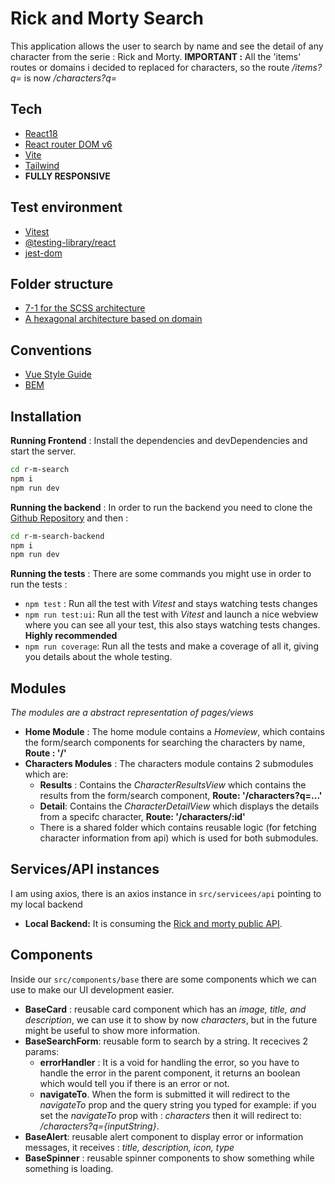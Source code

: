 # Rick and Morty Search
This application allows the user to search by name and see the detail of any character from the serie :  Rick and Morty.
**IMPORTANT :** All the 'items' routes or domains i decided to replaced for characters, so the route */items?q=* is now */characters?q=*
## Tech
- [React18](https://reactjs.org/)
- [React router DOM v6](https://reactrouter.com/en/main)
- [Vite](https://vitejs.dev/guide/why.html)
- [Tailwind](https://tailwindcss.com/)
- **FULLY RESPONSIVE**
## Test environment
- [Vitest](https://vitest.dev/)
- [@testing-library/react](https://testing-library.com/docs/react-testing-library/intro/)
- [jest-dom](https://testing-library.com/docs/ecosystem-jest-dom/)
## Folder structure

- [7-1 for the SCSS architecture](https://sass-guidelin.es/es/#arquitectura)
- [A hexagonal architecture based on domain](https://markus.oberlehner.net/blog/vue-project-directory-structure-keep-it-flat-or-group-by-domain/)

## Conventions
- [Vue Style Guide](https://vuejs.org/style-guide/)
- [BEM](https://getbem.com/)
## Installation

**Running Frontend** : Install the dependencies and devDependencies and start the server.

```sh
cd r-m-search
npm i
npm run dev
```

**Running the backend** : In order to run the backend you need to clone the [Github Repository](https://github.com/jesusgabri3l/r-m-search-backend) and then :
```sh
cd r-m-search-backend
npm i
npm run dev
```

**Running the tests** :  There are some commands you might use in order to run the tests :
- `npm test` : Run all the test with *Vitest* and stays watching tests changes
- `npm run test:ui`: Run all the test with *Vitest* and launch a nice webview where you can see all your test, this also stays watching tests changes. **Highly recommended**
- `npm run coverage`: Run all the tests and make a coverage of all it, giving you details about the whole testing.

## Modules
*The modules are a abstract representation of pages/views*
- **Home Module** :  The home module contains a *Homeview*, which contains the form/search components for searching the characters by name, **Route : '/'**
- **Characters Modules** : The characters module contains 2 submodules which are:
    - **Results** : Contains the *CharacterResultsView* which contains the results from the form/search component, **Route: '/characters?q=...'**
    - **Detail**: Contains the *CharacterDetailView* which displays the details from a specifc character, **Route: '/characters/:id'**
    - There is a shared folder which contains reusable logic (for fetching character information from api) which is used for both submodules.

## Services/API instances
I am using axios, there is an axios instance in `src/servicees/api` pointing to my local backend
- **Local Backend:** It is consuming the [Rick and morty public API](https://rickandmortyapi.com/).

## Components
Inside our `src/components/base` there are some components which we can use to make our UI development easier.

- **BaseCard** : reusable card component which has an *image, title, and description*, we can use it to show by now *characters*, but in the future might be useful to show more information.
- **BaseSearchForm**: reusable form to search by a string. It rececives 2 params: 
    - **errorHandler** : It is a void for handling the error, so you have to handle the error in the parent component, it returns an boolean which would tell you if there is an error or not.
    - **navigateTo**. When the form is submitted it will redirect to the *navigateTo* prop and the query string you typed for example: if you set the *navigateTo* prop with : *characters* then it will redirect to: */characters?q={inputString}*.
- **BaseAlert**: reusable alert component to display error or information messages, it receives : *title, description, icon, type*
- **BaseSpinner** : reusable spinner components to show something while something is loading.


 
